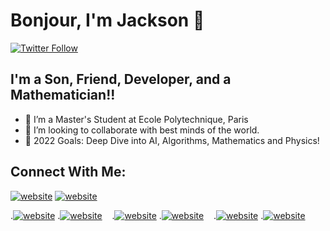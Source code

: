 # Bonjour, I'm Jackson 👋
[![Twitter Follow](https://img.shields.io/twitter/follow/jacksonsunny29?color=1DA1F2&logo=twitter&style=for-the-badge)](https://twitter.com/intent/follow?original_referer=https%3A%2F%2Fgithub.com%2Fjacksonsunny29&screen_name=jacksonsunny29)
## I'm a Son, Friend, Developer, and a Mathematician!!

- 🔭 I’m a Master's Student at Ecole Polytechnique, Paris
- 👯 I’m looking to collaborate with best minds of the world.
- 🥅 2022 Goals: Deep Dive into AI, Algorithms, Mathematics and Physics!

## Connect With Me:


[![website](./img/linkedin-light.svg)](https://linkedin.com/in/codeSTACKr#gh-light-mode-only)
[![website](./img/linkedin-dark.svg)](https://linkedin.com/in/codeSTACKr#gh-dark-mode-only)
&nbsp;&nbsp;




.[![website](./img/twitter-light.svg)](https://twitter.com/jacksonsunny29#gh-light-mode-only)
.[![website](./img/twitter-dark.svg)](https://twitter.com/jacksonsunny29#gh-dark-mode-only)
&nbsp;&nbsp;
.[![website](./img/linkedin-light.svg)](https://www.linkedin.com/in/jackson-sunny-871418172#gh-light-mode-only)
.[![website](./img/linkedin-dark.svg)](https://www.linkedin.com/in/jackson-sunny-871418172#gh-dark-mode-only)
&nbsp;&nbsp;
.[![website](./img/instagram-light.svg)](https://instagram.com/jack__.29#gh-light-mode-only)
.[![website](./img/instagram-dark.svg)](https://instagram.com/jack__.29#gh-dark-mode-only)
